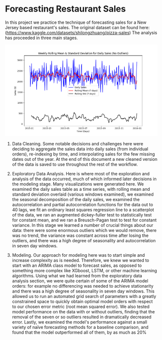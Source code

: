 # Forecasting Restaurant Sales

In this project we practice the technique of forecasting sales for a New Jersey based restaurant's sales. The original dataset can be found here: (https://www.kaggle.com/datasets/shilongzhuang/pizza-sales) The analysis has proceeded in three main stages.

![Rolling Mean and Standard Deviation of Daily Sales](rolling_stats.png)

1) Data Cleaning. Some notable decisions and challenges here were deciding to aggregate the sales data into daily sales (from individual orders), re-indexing by time, and interpolating sales for the few missing dates out of the year. At the end of this document a new cleaned version of the data is saved to use throughout the rest of the workflow.

2) Exploratory Data Analysis. Here is where most of the exploration and analysis of the data occurred, much of which informed later decisions in the modeling stage. Many visualizations were generated here. We examined the daily sales table as a time series, with rolling mean and standard deviation overlaid (various windows examined), we examined the seasonal decomposition of the daily sales, we examined the autocorrelation and partial autocorrelation functions for the data out to 40 lags, we fit an ordinary least squares regression line to a scatterplot of the data, we ran an augmented dickey-fuller test to statistically test for constant mean, and we ran a Breusch-Pagan test to test for constant variance. In this stage we learned a number of crucial things about our data: there were some enormous outliers which we would remove, there was no trend, the variance was constant across time after losing the outliers, and there was a high degree of seasonality and autocorrelation in seven day windows. 

3) Modeling. Our approach for modeling here was to start simple and increase complexity as is needed. Therefore, we knew we wanted to start with an ARIMA class model to forecast sales, as opposed to something more complex like XGboost, LSTM, or other machine learning algorithms. Using what we had learned from the exploratory data analysis section, we were quite certain of some of the ARIMA model orders: for example no differencing was needed to achieve stationarity and there was a high degree of seasonality in seven day windows. This allowed us to run an automated grid search of parameters with a greatly constrained space to quickly obtain optimal model orders with respect to our chosen error metric (root mean squared error). We also tested model performance on the data with or without outliers, finding that the removal of the seven or so outliers resulted in dramatically decreased error. Lastly, we examined the model's performance against a small variety of naïve forecasting methods for a baseline comparison, and found that the model outperformed all of them, by as much as 20%